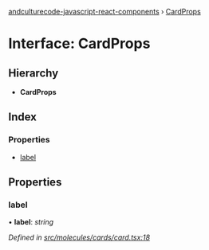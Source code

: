 [andculturecode-javascript-react-components](../README.md) › [CardProps](cardprops.md)

# Interface: CardProps

## Hierarchy

* **CardProps**

## Index

### Properties

* [label](cardprops.md#label)

## Properties

###  label

• **label**: *string*

*Defined in [src/molecules/cards/card.tsx:18](https://github.com/phess101/AndcultureCode.JavaScript.React.Components/blob/5fd6ba2/src/molecules/cards/card.tsx#L18)*

